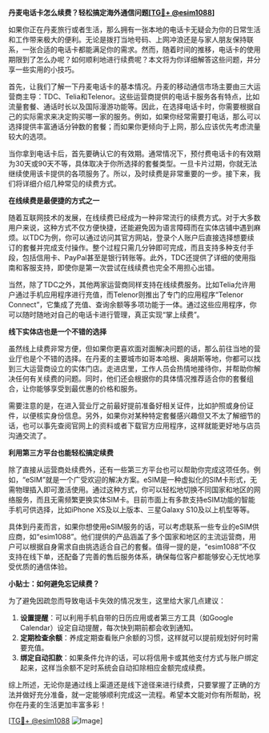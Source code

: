 **丹麦电话卡怎么续费？轻松搞定海外通信问题[[TG💪+ @esim1088](https://t.me/s/esim1088)]**

如果你正在丹麦旅行或者生活，那么拥有一张本地的电话卡无疑会为你的日常生活和工作带来极大的便利。无论是拨打当地号码、上网冲浪还是与家人朋友保持联系，一张合适的电话卡都能满足你的需求。然而，随着时间的推移，电话卡的使用期限到了怎么办呢？如何顺利地进行续费呢？本文将为你详细解答这些问题，并分享一些实用的小技巧。

首先，让我们了解一下丹麦电话卡的基本情况。丹麦的移动通信市场主要由三大运营商主导：TDC、Telia和Telenor。这些运营商提供的电话卡服务各有特点，比如流量套餐、通话时长以及国际漫游功能等。因此，在选择电话卡时，你需要根据自己的实际需求来决定购买哪一家的服务。例如，如果你经常需要打电话，那么可以选择提供丰富通话分钟数的套餐；而如果你更倾向于上网，那么应该优先考虑流量较大的选项。

当你拿到电话卡后，首先要确认它的有效期。通常情况下，预付费电话卡的有效期为30天或90天不等，具体取决于你所选择的套餐类型。一旦卡片过期，你就无法继续使用该卡提供的各项服务了。所以，及时续费是非常重要的一步。接下来，我们将详细介绍几种常见的续费方式。

**在线续费是最便捷的方式之一**

随着互联网技术的发展，在线续费已经成为一种非常流行的续费方式。对于大多数用户来说，这种方式不仅方便快捷，还能避免因为语言障碍而在实体店铺中遇到麻烦。以TDC为例，你可以通过访问其官方网站，登录个人账户后直接选择想要续订的套餐并完成支付操作。整个过程只需几分钟即可完成，而且支持多种支付手段，包括信用卡、PayPal甚至是银行转账等。此外，TDC还提供了详细的使用指南和客服支持，即使你是第一次尝试在线续费也完全不用担心出错。

当然，除了TDC之外，其他两家运营商同样支持在线续费服务。比如Telia允许用户通过手机应用程序进行充值，而Telenor则推出了专门的应用程序“Telenor Connect”，它集成了充值、查询余额等多项功能于一体。通过这些应用程序，你可以随时随地对自己的电话卡进行管理，真正实现“掌上续费”。

**线下实体店也是一个不错的选择**

虽然线上续费非常方便，但如果你更喜欢面对面解决问题的话，那么前往当地的营业厅也是个不错的选择。在丹麦的主要城市如哥本哈根、奥胡斯等地，你都可以找到三大运营商设立的实体门店。走进店里，工作人员会热情地接待你，并帮助你解决任何有关续费的问题。同时，他们还会根据你的具体情况推荐适合你的套餐组合，让你能够享受到最优惠的价格和服务。

需要注意的是，在进入营业厅之前最好提前准备好相关证件，比如护照或身份证件，以便核实身份信息。另外，如果你对某种特定套餐感兴趣但又不太了解细节的话，也可以事先查阅官网上的资料或者下载官方应用程序，这样就能更好地与店员沟通交流了。

**利用第三方平台也能轻松搞定续费**

除了直接从运营商处续费外，还有一些第三方平台也可以帮助你完成这项任务。例如，“eSIM”就是一个广受欢迎的解决方案。eSIM是一种虚拟化的SIM卡形式，无需物理插入即可激活使用。通过这种方式，你可以轻松地切换不同国家和地区的网络服务，而且无需频繁更换实体SIM卡。目前市面上有多款支持eSIM功能的智能手机可供选择，比如iPhone XS及以上版本、三星Galaxy S10及以上机型等等。

具体到丹麦而言，如果你想使用eSIM服务的话，可以考虑联系一些专业的eSIM供应商，如“esim1088”。他们提供的产品涵盖了多个国家和地区的主流运营商，用户可以根据自身需求自由挑选适合自己的套餐。值得一提的是，“esim1088”不仅支持在线下单，还配备了完善的售后服务体系，确保每位客户都能够安心无忧地享受优质的通信体验。

**小贴士：如何避免忘记续费？**

为了避免因疏忽而导致电话卡失效的情况发生，这里给大家几点建议：

1. **设置提醒**：可以利用手机自带的日历应用或者第三方工具（如Google Calendar）设定自动提醒，每次快到期前都会收到通知。
2. **定期检查余额**：养成定期查看账户余额的习惯，这样就可以提前规划好何时需要充值。
3. **绑定自动扣款**：如果条件允许的话，可以将信用卡或其他支付方式与账户绑定起来，这样当余额不足时系统会自动扣除相应金额完成续费。

综上所述，无论你是通过线上渠道还是线下途径来进行续费，只要掌握了正确的方法并做好充分准备，就一定能够顺利完成这一流程。希望本文能对你有所帮助，祝你在丹麦的生活更加丰富多彩！

[[TG💪+ @esim1088](https://t.me/s/esim1088) ![Image](https://i.postimg.cc/4NQfJmqS/Snipaste-2025-05-13-00-14-12.png)]